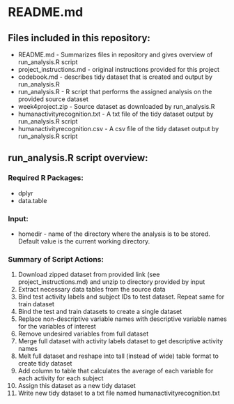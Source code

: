 # README.md

## Files included in this repository:
* README.md                    - Summarizes files in repository and gives overview of run_analysis.R script
* project_instructions.md      - original instructions provided for this project
* codebook.md                  - describes tidy dataset that is created and output by run_analysis.R
* run_analysis.R               - R script that performs the assigned analysis on the provided source dataset
* week4project.zip             - Source dataset as downloaded by run_analysis.R
* humanactivityrecognition.txt - A txt file of the tidy dataset output by run_analysis.R script
* humanactivityrecognition.csv - A csv file of the tidy dataset output by run_analysis.R script


## run_analysis.R script overview:
### Required R Packages:
* dplyr
* data.table

### Input:
* homedir - name of the directory where the analysis is to be stored. Default value is the current working directory.

### Summary of Script Actions:
1.  Download zipped dataset from provided link (see project_instructions.md) and unzip to directory provided by input
2.  Extract necessary data tables from the source data
3.  Bind test activity labels and subject IDs to test dataset. Repeat same for train dataset
3.  Bind the test and train datasets to create a single dataset
4.  Replace non-descriptive variable names with descriptive variable names for the variables of interest
5.  Remove undesired variables from full dataset
6.  Merge full dataset with activity labels dataset to get descriptive activity names
7.  Melt full dataset and reshape into tall (instead of wide) table format to create tidy dataset
8.  Add column to table that calculates the average of each variable for each activity for each subject
9.  Assign this dataset as a new tidy dataset
10. Write new tidy dataset to a txt file named humanactivityrecognition.txt 
